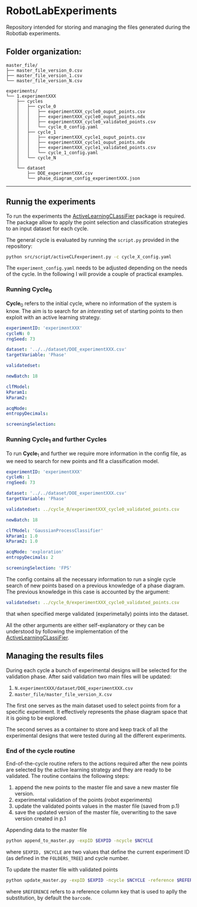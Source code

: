 # RobotLabExperiments

Repository intended for storing and managing the files generated during the Robotlab experiments.

Folder organization:
------------
    master_file/
    ├── master_file_version_0.csv
    ├── master_file_version_1.csv
    └── master_file_version_N.csv

    experiments/
    └── 1.experimentXXX
        ├── cycles
        │   ├── cycle_0
        │   │   ├── experimentXXX_cycle0_ouput_points.csv
        │   │   ├── experimentXXX_cycle0_ouput_points.ndx
        │   │   ├── experimentXXX_cycle0_validated_points.csv
        │   │   └── cycle_0_config.yaml
        │   ├── cycle_1
        │   │   ├── experimentXXX_cycle1_ouput_points.csv
        │   │   ├── experimentXXX_cycle1_ouput_points.ndx
        │   │   ├── experimentXXX_cycle1_validated_points.csv
        │   │   └── cycle_1_config.yaml
        │   └── cycle_N
        │
        └── dataset
            ├── DOE_experimentXXX.csv
            └── phase_diagram_config_experimentXXX.json
------------

## Runnig the experiments

To run the experiments the [ActiveLearningCLassiFier](https://github.com/AGardinon/ActiveLearningCLassiFier) package is required.
The package allow to apply the point selection and classification strategies to an input dataset for each cycle.

The general cycle is evaluated by running the `script.py` provided in the repository:
```bash
python src/script/activeCLFexperiment.py -c cycle_X_config.yaml
```
The `experiment_config.yaml` needs to be adjusted depending on the needs of the cycle.
In the following I will provide a couple of practical examples.

### Running **Cycle**$_{0}$

**Cycle**$_{0}$ refers to the initial cycle, where no information of the system is know.
The aim is to search for an _interesting_ set of starting points to then exploit with an active learning strategy.

```yaml
experimentID: 'experimentXXX'
cycleN: 0
rngSeed: 73

dataset: '../../dataset/DOE_experimentXXX.csv'
targetVariable: 'Phase'

validatedset:

newBatch: 18

clfModel: 
kParam1: 
kParam2: 

acqMode: 
entropyDecimals: 

screeningSelection: 
```

### Running **Cycle**$_{1}$ and further **Cycles**

To run **Cycle**$_{1}$ and further we require more information in the config file, as we need to search for new points and fit a classification model.

```yaml
experimentID: 'experimentXXX'
cycleN: 1
rngSeed: 73

dataset: '../../dataset/DOE_experimentXXX.csv'
targetVariable: 'Phase'

validatedset: ../cycle_0/experimentXXX_cycle0_validated_points.csv

newBatch: 18

clfModel: 'GaussianProcessClassifier'
kParam1: 1.0
kParam2: 1.0

acqMode: 'exploration'
entropyDecimals: 2

screeningSelection: 'FPS'
```

The config contains all the necessary information to run a single cycle search of new points based on a previous knowledge of a phase diagram.
The previous knowledge in this case is accounted by the argument:
```yaml
validatedset: ../cycle_0/experimentXXX_cycle0_validated_points.csv
```
that when specified merge validated (experimetally) points into the dataset.

All the other arguments are either self-explanatory or they can be understood by following the implementation of the [ActiveLearningCLassiFier](https://github.com/AGardinon/ActiveLearningCLassiFier).


## Managing the results files

During each cycle a bunch of experimental designs will be selected for the validation phase.
After said validation two main files will be updated:
1.  `N.experimentXXX/dataset/DOE_experimentXXX.csv`
2.  `master_file/master_file_version_X.csv` 

The first one serves as the main dataset used to select points from for a specific experiment.
It effectively represents the phase diagram space that it is going to be explored.

The second serves as a container to store and keep track of all the experimental designs that were tested during all the different experiments.

### End of the cycle routine

End-of-the-cycle routine refers to the actions required after the new points are selected by the active learning strategy and they are ready to be validated.
The routine contains the following steps:
1.  append the new points to the master file and save a new master file version.
2.  experimental validation of the points (robot experiments)
3.  update the validated points values in the master file (saved from p.1)
4.  save the updated version of the master file, overwriting to the save version created in p.1 

Appending data to the master file
```bash
python append_to_master.py -expID $EXPID -ncycle $NCYCLE
```
where `$EXPID, $NCYCLE` are two values that define the current experiment ID (as defined in the `FOLDERS_TREE`) and cycle number.

To update the master file with validated points
```bash
python update_master.py -expID $EXPID -ncycle $NCYCLE -reference $REFERENCE
```
where `$REFERENCE` refers to a reference column key that is used to aplly the substitution, by default the `barcode`.